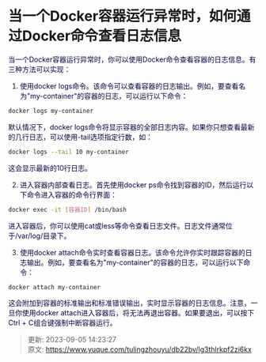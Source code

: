 # 当一个Docker容器运行异常时，如何通过Docker命令查看日志信息

<font style="color:rgb(5, 7, 59);background-color:rgb(253, 253, 254);">当一个Docker容器运行异常时，你可以使用Docker命令查看容器的日志信息。有三种方法可以实现：</font>

1. <font style="color:rgb(5, 7, 59);background-color:rgb(253, 253, 254);">使用</font><font style="color:rgb(5, 7, 59);background-color:rgb(253, 253, 254);">docker logs</font><font style="color:rgb(5, 7, 59);background-color:rgb(253, 253, 254);">命令。该命令可以查看容器的日志输出。例如，要查看名为"my-container"的容器的日志，可以运行以下命令：</font>

```bash
docker logs my-container
```

<font style="color:rgb(5, 7, 59);background-color:rgb(253, 253, 254);">默认情况下，</font><font style="color:rgb(5, 7, 59);background-color:rgb(253, 253, 254);">docker logs</font><font style="color:rgb(5, 7, 59);background-color:rgb(253, 253, 254);">命令将显示容器的全部日志内容。如果你只想查看最新的几行日志，可以使用</font><font style="color:rgb(5, 7, 59);background-color:rgb(253, 253, 254);">-tail</font><font style="color:rgb(5, 7, 59);background-color:rgb(253, 253, 254);">选项指定行数，如：</font>

```bash
docker logs --tail 10 my-container
```

<font style="color:rgb(5, 7, 59);background-color:rgb(253, 253, 254);">这会显示最新的10行日志。</font>

2. <font style="color:rgb(5, 7, 59);background-color:rgb(253, 253, 254);">进入容器内部查看日志。首先使用</font><font style="color:rgb(5, 7, 59);background-color:rgb(253, 253, 254);">docker ps</font><font style="color:rgb(5, 7, 59);background-color:rgb(253, 253, 254);">命令找到容器的ID，然后运行以下命令进入容器的命令行界面：</font>

```bash
docker exec -it [容器ID] /bin/bash
```

<font style="color:rgb(5, 7, 59);background-color:rgb(253, 253, 254);">进入容器后，你可以使用</font><font style="color:rgb(5, 7, 59);background-color:rgb(253, 253, 254);">cat</font><font style="color:rgb(5, 7, 59);background-color:rgb(253, 253, 254);">或</font><font style="color:rgb(5, 7, 59);background-color:rgb(253, 253, 254);">less</font><font style="color:rgb(5, 7, 59);background-color:rgb(253, 253, 254);">等命令查看日志文件。日志文件通常位于</font><font style="color:rgb(5, 7, 59);background-color:rgb(253, 253, 254);">/var/log/</font><font style="color:rgb(5, 7, 59);background-color:rgb(253, 253, 254);">目录下。</font>

3. <font style="color:rgb(5, 7, 59);background-color:rgb(253, 253, 254);">使用</font><font style="color:rgb(5, 7, 59);background-color:rgb(253, 253, 254);">docker attach</font><font style="color:rgb(5, 7, 59);background-color:rgb(253, 253, 254);">命令实时查看容器日志。该命令允许你实时跟踪容器的日志输出。例如，要查看名为"my-container"的容器的日志，可以运行以下命令：</font>

```bash
docker attach my-container
```

<font style="color:rgb(5, 7, 59);background-color:rgb(253, 253, 254);">这会附加到容器的标准输出和标准错误输出，实时显示容器的日志信息。注意，一旦你使用</font><font style="color:rgb(5, 7, 59);background-color:rgb(253, 253, 254);">docker attach</font><font style="color:rgb(5, 7, 59);background-color:rgb(253, 253, 254);">进入容器后，将无法再退出容器。如果要退出，可以按下</font><font style="color:rgb(5, 7, 59);background-color:rgb(253, 253, 254);">Ctrl + C</font><font style="color:rgb(5, 7, 59);background-color:rgb(253, 253, 254);">组合键强制中断容器运行。</font>



> 更新: 2023-09-05 14:23:27  
> 原文: <https://www.yuque.com/tulingzhouyu/db22bv/lg3thlrkpf2zi6kx>